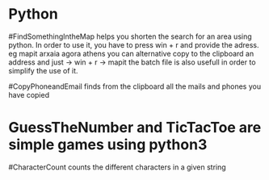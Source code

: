 # Python

#FindSomethingIntheMap helps you shorten the search for an area using python. In  order to use it, you have to 
press win + r and provide the adress. eg mapit arxaia agora athens
you can alternative copy to the clipboard an address and just -> win + r -> mapit
the batch file is also usefull in order to simplify the use of it.

#CopyPhoneandEmail finds from the clipboard all the mails and phones you have copied

# GuessTheNumber and TicTacToe are simple games using python3

#CharacterCount counts the different characters in a given string
